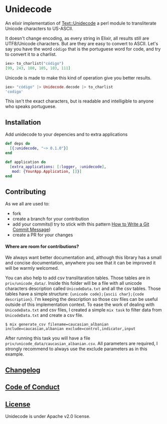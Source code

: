 # Unidecode

An elixir implementation of [Text::Unidecode](http://search.cpan.org/~sburke/Text-Unidecode-1.30/) a perl module to transliterate Unicode characters to US-ASCII.

It doesn't change encoding, as every string in Elixir, all results still are UTF8/Unicode characters.
But are they are easy to convert to ASCII. Let's say you have the word `código` that is the portuguese word for code, and try to convert it to a charlist.
```elixir
iex> to_charlist("código")
[99, 243, 100, 105, 103, 111] 
```

Unicode is made to make this kind of operation give you better results.

```elixir
iex> "código" |> Unidecode.decode |> to_charlist
'codigo'
```

This isn't the exact characters, but is readable and intelligible to anyone who speaks portuguese. 

## Installation

Add unidecode to your depencies and to extra applications

```elixir
def deps do
  [{:unidecode, "~> 0.1.0"}]
end

def application do
  [extra_applications: [:logger, :unidecode],
   mod: {YourApp.Application, []}]
end
```

## Contributing

As we all are used to:
 - fork
 - create a branch for your contribution
 - add your commits(I try to stick with this pattern [How to Write a Git Commit Message](https://chris.beams.io/posts/git-commit/))
 - create a PR for your changes
 
#### Where are room for contributions?

We always want better documentation and, although this library has a small and concise documentation, anywhere you see that it can be improved it will be warmly welcomed.

You can also help to add csv translitaration tables. Those tables are in `priv/unicode_data/`.
Inside this folder will be a file with all unicode characters description called `UnicodeData.txt` and all the csv tables.
Those tables have a simple structure: `{unicode code};{ascii char};{code description}`.
I'm keeping the description so those csv files can be useful outside of this implementation context.
To ease the work of dealing with `UnicodeData.txt` and csv files, I created a simple `mix task` to filter data from `UnicodeData.txt` and create a csv file.

```shell
$ mix generate_csv filename=caucasian_albanian include=caucasian,albanian exclude=control,indicator,input
```

After running this task you will have a file `priv/unicode_data/caucasian_albanian.csv`.
All parameters are required, I strongly recommend to always use the exclude parameters as in this example.

## [Changelog](./CHANGELOG.md)

## [Code of Conduct](./CODE_OF_CONDUCT.md)

## [License](./LICENSE)
Unidecode is under Apache v2.0 license.
